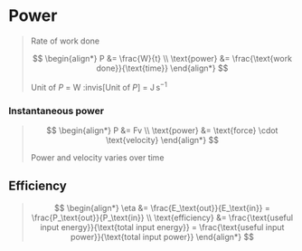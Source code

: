 # Power

> Rate of work done
> 
> $$
> \begin{align*}
>   P &= \frac{W}{t} \\
>   \text{power} &= \frac{\text{work done}}{\text{time}}
> \end{align*}
> $$
>
> Unit of $P$ = $\mathrm{W}$
> :invis[Unit of $P$] = $\mathrm{J\,s^{-1}}$

### Instantaneous power

> $$
> \begin{align*}
>   P &= Fv \\
>   \text{power} &= \text{force} \cdot \text{velocity}
> \end{align*}
> $$
>
> Power and velocity varies over time

## Efficiency

> $$
> \begin{align*}
>   \eta &= \frac{E_\text{out}}{E_\text{in}} = \frac{P_\text{out}}{P_\text{in}} \\
>   \text{efficiency} &= \frac{\text{useful input energy}}{\text{total input energy}} = \frac{\text{useful input power}}{\text{total input power}}
> \end{align*}
> $$
